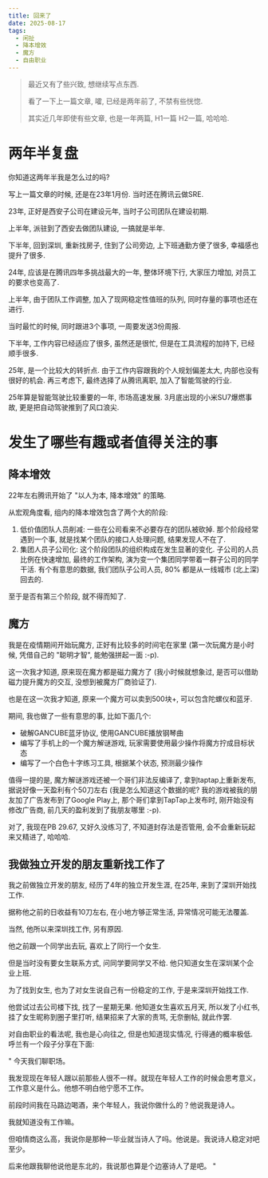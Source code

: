 ```yaml
---
title: 回来了
date: 2025-08-17
tags:
  - 闲扯
  - 降本增效
  - 魔方
  - 自由职业
---
```


> 最近又有了些兴致, 想继续写点东西.
>
> 看了一下上一篇文章, 嚯, 已经是两年前了, 不禁有些恍惚.
>
> 其实近几年即使有些文章, 也是一年两篇, H1一篇 H2一篇, 哈哈哈.

# 两年半复盘

你知道这两年半我是怎么过的吗?

写上一篇文章的时候, 还是在23年1月份. 当时还在腾讯云做SRE.

23年, 正好是西安子公司在建设元年, 当时子公司团队在建设初期.

上半年, 派驻到了西安去做团队建设, 一搞就是半年.

下半年, 回到深圳, 重新找房子, 住到了公司旁边, 上下班通勤方便了很多, 幸福感也提升了很多.

24年, 应该是在腾讯四年多挑战最大的一年, 整体环境下行, 大家压力增加, 对员工的要求也变高了.

上半年, 由于团队工作调整, 加入了现网稳定性值班的队列, 同时存量的事项也还在进行.

当时最忙的时候, 同时跟进3个事项, 一周要发送3份周报.

下半年, 工作内容已经适应了很多, 虽然还是很忙, 但是在工具流程的加持下, 已经顺手很多.

25年, 是一个比较大的转折点. 由于工作内容跟我的个人规划偏差太大, 内部也没有很好的机会. 再三考虑下, 最终选择了从腾讯离职, 加入了智能驾驶的行业.

25年算是智能驾驶比较重要的一年, 市场高速发展. 3月底出现的小米SU7爆燃事故, 更是把自动驾驶推到了风口浪尖.

# 发生了哪些有趣或者值得关注的事

## 降本增效

22年左右腾讯开始了 "以人为本, 降本增效" 的策略.

从宏观角度看, 组内的降本增效包含了两个大的阶段:

1. 低价值团队人员削减: 一些在公司看来不必要存在的团队被砍掉. 那个阶段经常遇到一个事, 就是找某个团队的接口人处理问题, 结果发现人不在了.
2. 集团人员子公司化: 这个阶段团队的组织构成在发生显著的变化. 子公司的人员比例在快速增加, 最终的工作架构, 演为变一个集团同学带着一群子公司的同学干活. 有个有意思的数据, 我们团队子公司人员, 80% 都是从一线城市 (北上深) 回去的.

至于是否有第三个阶段, 就不得而知了.

## 魔方

我是在疫情期间开始玩魔方, 正好有比较多的时间宅在家里 (第一次玩魔方是小时候, 凭借自己的 "聪明才智", 能勉强拼起一面 :-p).

这一次我才知道, 原来现在魔方都是磁力魔方了 (我小时候就想象过, 是否可以借助磁力提升魔方的交互, 没想到被魔方厂商验证了).

也是在这一次我才知道, 原来一个魔方可以卖到500块+, 可以包含陀螺仪和蓝牙.

期间, 我也做了一些有意思的事, 比如下面几个:

* 破解GANCUBE蓝牙协议, 使用GANCUBE播放钢琴曲
* 编写了手机上的一个魔方解谜游戏, 玩家需要使用最少操作将魔方拧成目标状态
* 编写了一个白色十字练习工具, 根据某个状态, 预测最少操作

值得一提的是, 魔方解谜游戏还被一个哥们非法反编译了, 拿到taptap上重新发布, 据说好像一天盈利有个50刀左右 (我是怎么知道这个数据的呢? 我的游戏被我的朋友加了广告发布到了Google Play上, 那个哥们拿到TapTap上发布时, 刚开始没有修改广告商, 前几天的盈利发到了我朋友哪里 :-p).

对了, 我现在PB 29.67, 又好久没练习了, 不知道封存法是否管用, 会不会重新玩起来又精进了, 哈哈哈.

## 我做独立开发的朋友重新找工作了

我之前做独立开发的朋友, 经历了4年的独立开发生涯, 在25年, 来到了深圳开始找工作.

据称他之前的日收益有10刀左右, 在小地方够正常生活, 异常情况可能无法覆盖.

当然, 他所以来深圳找工作, 另有原因.

他之前跟一个同学出去玩, 喜欢上了同行一个女生.

但是当时没有要女生联系方式, 问同学要同学又不给. 他只知道女生在深圳某个企业上班.

为了找到女生, 也为了对女生说自己有一份稳定的工作, 于是来深圳开始找工作.

他尝试过去公司楼下找, 找了一星期无果. 他知道女生喜欢五月天, 所以发了小红书, 挂了女生昵称到圈子里打听, 结果招来了大家的责骂, 无奈删帖, 就此作罢.

对自由职业的看法呢, 我也是心向往之, 但是也知道现实情况, 行得通的概率极低. 呼兰有一个段子分享在下面:

"
今天我们聊职场。

我发现现在年轻人跟以前那些人很不一样。就现在年轻人工作的时候会思考意义，工作意义是什么。他想不明白他宁愿不工作。

前段时间我在马路边喝酒，来个年轻人，我说你做什么的？他说我是诗人。

我就知道没有工作嘛。

但咱情商这么高，我说你是那种一毕业就当诗人了吗。他说是。我说诗人稳定对吧至少。

后来他跟我聊他说他是东北的，我说那也算是个边塞诗人了是吧。
"
